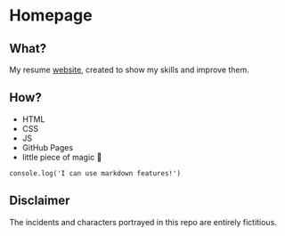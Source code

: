 # Homepage
## What?
My resume [website](https://yaremenkom.github.io/homepage/), created to show my skills and improve them.
## How?
- HTML
- CSS
- JS
- GitHub Pages
- little piece of magic 🌟
```
console.log('I can use markdown features!')
```
## Disclaimer
The incidents and characters portrayed in this repo are entirely fictitious.

